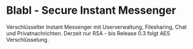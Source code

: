 # Blabl - Secure Instant Messenger
Verschlüsselter Instant Messenger mit Userverwaltung, Filesharing, Chat und Privatnachrichten. Derzeit nur RSA - bis Release 0.3 folgt AES Verschlüsselung.
